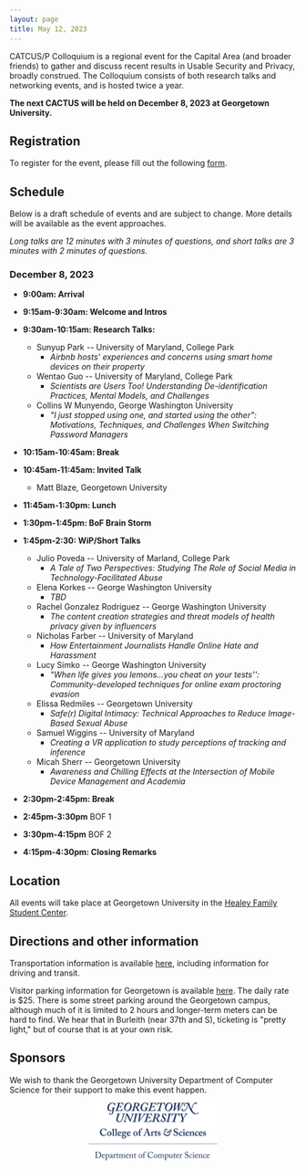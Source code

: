 ```yaml
---
layout: page
title: May 12, 2023
---
```


CATCUS/P Colloquium is a regional event for the Capital Area (and broader friends) to gather and discuss recent results in Usable Security and Privacy, broadly construed. The Colloquium consists of both research talks and networking events, and is hosted twice a year.

**The next CACTUS will be held on December 8, 2023 at Georgetown University.**

## Registration

To register for the event, please fill out the following [form](https://forms.gle/CDsrjs4XUmtsBZDi6).


## Schedule

Below is a draft schedule of events and are subject to change. More details will be available as the event approaches.

*Long talks are 12 minutes with 3 minutes of questions, and short talks are 3 minutes with 2 minutes of questions.*

### December 8, 2023

* **9:00am: Arrival** 

* **9:15am-9:30am: Welcome and Intros**

* **9:30am-10:15am: Research Talks:**
  * Sunyup Park -- University of Maryland, College Park
    * *Airbnb hosts' experiences and concerns using smart home devices on their property* 
  * Wentao Guo -- University of Maryland, College Park
    * *Scientists are Users Too! Understanding De-identification Practices, Mental Models, and Challenges*
  * Collins W Munyendo, George Washington University
    * *"I just stopped using one, and started using the other": Motivations, Techniques, and Challenges When Switching Password Managers*

* **10:15am-10:45am: Break**

* **10:45am-11:45am: Invited Talk**
  * Matt Blaze, Georgetown University

* **11:45am-1:30pm: Lunch**

* **1:30pm-1:45pm: BoF Brain Storm**

* **1:45pm-2:30: WiP/Short Talks**
  * Julio Poveda -- University of Marland, College Park
    * *A Tale of Two Perspectives: Studying The Role of Social Media in Technology-Facilitated Abuse*
  * Elena Korkes -- George Washington University
    * *TBD*
  * Rachel Gonzalez Rodriguez -- George Washington University
    * *The content creation strategies and threat models of health privacy given by influencers* 
  * Nicholas Farber -- University of Maryland
    * *How Entertainment Journalists Handle Online Hate and Harassment*
  * Lucy Simko -- George Washington University
    * *"When life gives you lemons...you cheat on your tests'': Community-developed techniques for online exam proctoring evasion* 
  * Elissa Redmiles -- Georgetown University
    * *Safe(r) Digital Intimacy: Technical Approaches to Reduce Image-Based Sexual Abuse* 
  * Samuel Wiggins -- University of Maryland
    * *Creating a VR application to study perceptions of tracking and inference*
  * Micah Sherr -- Georgetown University
    * *Awareness and Chilling Effects at the Intersection of Mobile Device Management and Academia*

* **2:30pm-2:45pm: Break**

* **2:45pm-3:30pm** BOF 1

* **3:30pm-4:15pm** BOF 2

* **4:15pm-4:30pm: Closing Remarks**


## Location

All events will take place at Georgetown University in the [Healey Family Student Center](https://www.google.com/maps/place/Healey+Family+Student+Center/@38.9063615,-77.0745591,17z/data=!3m1!4b1!4m6!3m5!1s0x89b7b641446b11bb:0x7867b892fee37e31!8m2!3d38.9063615!4d-77.0745591!16s%2Fg%2F11b7ll_9rh). 


## Directions and other information

Transportation information is available [here](https://www.georgetown.edu/plan-your-visit/#driving), including information for driving and transit. 

Visitor parking information for Georgetown is available [here](https://transportation.georgetown.edu/driving-and-parking/#VisitorParking). The daily rate is $25. There is some street parking around the Georgetown campus, although much of it is limited to 2 hours and longer-term meters can be hard to find. We hear that in Burleith (near 37th and S), ticketing is "pretty light," but of course that is at your own risk. 

## Sponsors

We wish to thank the Georgetown University Department of Computer Science for their support to make this event happen.

<center>
<img class="sonsor-img" src="images/Georgetown_S_CAS_ComputerScience_1c-blueCMYK.png" width="45%">
</center>
